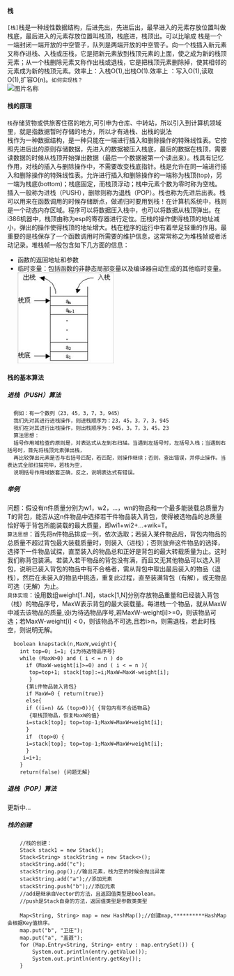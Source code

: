 #### 栈 
`[栈]`栈是一种线性数据结构，后进先出，先进后出，最早进入的元素存放位置叫做栈底，最后进入的元素存放位置叫栈顶，栈底进，栈顶出。可以比喻成 栈是一个一端封闭一端开放的中空管子，队列是两端开放的中空管子。向一个栈插入新元素又称作进栈、入栈或压栈，它是把新元素放到栈顶元素的上面，使之成为新的栈顶元素；从一个栈删除元素又称作出栈或退栈，它是把栈顶元素删除掉，使其相邻的元素成为新的栈顶元素。效率上：入栈O(1),出栈O(1).效率上 ：写入O(1),读取O(1),扩容O(n)。`如何实现栈？`<br><img src="/img/栈.jpg" width = "50%" height = "30%" alt="图片名称" align=center />
#### 栈的原理
`栈`存储货物或供旅客住宿的地方,可引申为仓库、中转站，所以引入到计算机领域里，就是指数据暂时存储的地方，所以才有进栈、出栈的说法<br>栈作为一种数据结构，是一种只能在一端进行插入和删除操作的特殊线性表。它按照先进后出的原则存储数据，先进入的数据被压入栈底，最后的数据在栈顶，需要读数据的时候从栈顶开始弹出数据（最后一个数据被第一个读出来）。栈具有记忆作用，对栈的插入与删除操作中，不需要改变栈底指针。栈是允许在同一端进行插入和删除操作的特殊线性表。允许进行插入和删除操作的一端称为栈顶(top)，另一端为栈底(bottom)；栈底固定，而栈顶浮动；栈中元素个数为零时称为空栈。插入一般称为进栈（PUSH），删除则称为退栈（POP）。栈也称为先进后出表。栈可以用来在函数调用的时候存储断点，做递归时要用到栈！在计算机系统中，栈则是一个动态内存区域。程序可以将数据压入栈中，也可以将数据从栈顶弹出。在i386机器中，栈顶由称为esp的寄存器进行定位。压栈的操作使得栈顶的地址减小，弹出的操作使得栈顶的地址增大。栈在程序的运行中有着举足轻重的作用。最重要的是栈保存了一个函数调用时所需要的维护信息，这常常称之为堆栈帧或者活动记录。堆栈帧一般包含如下几方面的信息：
* 函数的返回地址和参数
* 临时变量：包括函数的非静态局部变量以及编译器自动生成的其他临时变量。<br><img src="/img/2020082322580000.jpg" width=“50%” hight="50%">
#### 栈的基本算法
##### 进栈（PUSH）算法
      例如：有一个数列（23，45，3，7，3，945）
      我们先对其进行进栈操作，则进栈顺序为：23，45，3，7，3，945
      我们在对其进行出栈操作，则出栈顺序为：945，3，7，3，45，23
      算法思想：
      括号作用域检查的原则是，对表达式从左到右扫描。当遇到左括号时，左括号入栈；当遇到右括号时，首先将栈顶元素弹出栈，
      再比较弹出元素是否与右括号匹配，若匹配，则操作继续；否则，查出错误，并停止操作。当表达式全部扫描完毕，若栈为空，
      说明括号作用域嵌套正确，反之，说明表达式有错误。
##### 举例 
问题：假设有n件质量分别为w1，w2，...，wn的物品和一个最多能装载总质量为T的背包，能否从这n件物品中选择若干件物品装入背包，使得被选物品的总质量恰好等于背包所能装载的最大质量，即wi1+wi2+...+wik=T。<br>
`算法思想`：首先将n件物品排成一列，依次选取；若装入某件物品后，背包内物品的总质量不超过背包最大装载质量时，则装入（进栈）；否则放弃这件物品的选择，选择下一件物品试探，直至装入的物品总和正好是背包的最大转载质量为止。这时我们称背包装满。若装入若干物品的背包没有满，而且又无其他物品可以选入背包，说明已装入背包的物品中有不合格者，需从背包中取出最后装入的物品（退栈），然后在未装入的物品中挑选，重复此过程，直至装满背包（有解），或无物品可选（无解）为止。<br>
`具体实现`：设用数组weight[1..N]，stack[1,N]分别存放物品重量和已经装入背包（栈）的物品序号，MaxW表示背包的最大装载量。每进栈一个物品，就从MaxW中减去该物品的质量,设i为待选物品序号,若MaxW-weight[i]>=0，则该物品可选；若MaxW-weight[i] < 0，则该物品不可选,且若i>n，则需退栈，若此时栈空，则说明无解。

      boolean knapstack(n,MaxW,weight){
        int top=0; i=1; {i为待选物品序号}
        while (MaxW>0) and ( i < = n ) do
          if (MaxW-weight[i]>=0) and ( i < = n ){
           top=top+1; stack[top]:=i;MaxW=MaxW-weight[i];
           }
          {第i件物品装入背包}
          if MaxW=0 { return(true)}
          else{
          if ((i=n) && (top>0)){ {背包内有不合适物品}
           {取栈顶物品，恢复MaxW的值}
          i=stack[top]; top=top-1;MaxW=MaxW+weight[i];
          }
          if （top>0）{
          i=stack[top]; top=top-1;MaxW=MaxW+weight[i];
          }
         i=i+1;
        }
        return(false) {问题无解}
##### 退栈（POP）算法
更新中...
##### 栈的创建

        //栈的创建：
        Stack stack1 = new Stack();
        Stack<String> stackString = new Stack<>();
        stackString.add("c");
        stackString.pop();//输出元素，栈为空的时候会抛出异常
        stackString.add("a");//添加元素
        stackString.push("b");//添加元素
        //add是继承自Vector的方法，且返回值类型是boolean。
        //push是Stack自身的方法，返回值类型是参数类类型

        Map<String, String> map = new HashMap();//创建map,**********HashMap会根据Key值排序。
        map.put("b", "卫庄");
        map.put("a", "盖聂");
        for (Map.Entry<String, String> entry : map.entrySet()) {
            System.out.println(entry.getValue());
            System.out.println(entry.getKey());
        }

